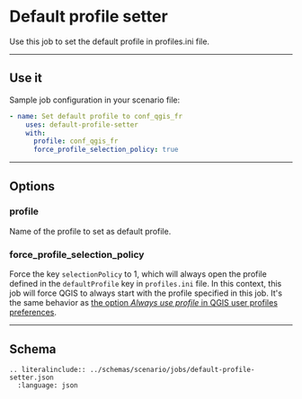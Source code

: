 # Default profile setter

Use this job to set the default profile in profiles.ini file.

----

## Use it

Sample job configuration in your scenario file:

```yaml
- name: Set default profile to conf_qgis_fr
    uses: default-profile-setter
    with:
      profile: conf_qgis_fr
      force_profile_selection_policy: true
```

----

## Options

### profile

Name of the profile to set as default profile.

### force_profile_selection_policy

Force the key `selectionPolicy` to 1, which will always open the profile defined in the `defaultProfile` key in `profiles.ini` file. In this context, this job will force QGIS to always start with the profile specified in this job.
It's the same behavior as [the option _Always use profile_ in QGIS user profiles preferences](https://docs.qgis.org/latest/en/docs/user_manual/introduction/qgis_configuration.html#setting-user-profile).

----

## Schema

```{eval-rst}
.. literalinclude:: ../schemas/scenario/jobs/default-profile-setter.json
  :language: json
```
